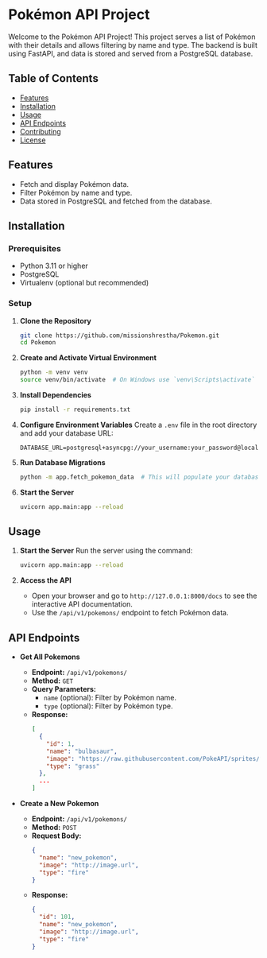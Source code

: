 # Pokémon API Project

Welcome to the Pokémon API Project! This project serves a list of Pokémon with their details and allows filtering by name and type. The backend is built using FastAPI, and data is stored and served from a PostgreSQL database.

## Table of Contents
- [Features](#features)
- [Installation](#installation)
- [Usage](#usage)
- [API Endpoints](#api-endpoints)
- [Contributing](#contributing)
- [License](#license)

## Features
- Fetch and display Pokémon data.
- Filter Pokémon by name and type.
- Data stored in PostgreSQL and fetched from the database.

## Installation

### Prerequisites
- Python 3.11 or higher
- PostgreSQL
- Virtualenv (optional but recommended)

### Setup

1. **Clone the Repository**
    ```bash
    git clone https://github.com/missionshrestha/Pokemon.git
    cd Pokemon
    ```

2. **Create and Activate Virtual Environment**
    ```bash
    python -m venv venv
    source venv/bin/activate  # On Windows use `venv\Scripts\activate`
    ```

3. **Install Dependencies**
    ```bash
    pip install -r requirements.txt
    ```

4. **Configure Environment Variables**
    Create a `.env` file in the root directory and add your database URL:
    ```env
    DATABASE_URL=postgresql+asyncpg://your_username:your_password@localhost/pokemon_db
    ```

5. **Run Database Migrations**
    ```bash
    python -m app.fetch_pokemon_data  # This will populate your database
    ```

6. **Start the Server**
    ```bash
    uvicorn app.main:app --reload
    ```

## Usage

1. **Start the Server**
    Run the server using the command:
    ```bash
    uvicorn app.main:app --reload
    ```

2. **Access the API**
    - Open your browser and go to `http://127.0.0.1:8000/docs` to see the interactive API documentation.
    - Use the `/api/v1/pokemons/` endpoint to fetch Pokémon data.

## API Endpoints

- **Get All Pokemons**
    - **Endpoint:** `/api/v1/pokemons/`
    - **Method:** `GET`
    - **Query Parameters:**
      - `name` (optional): Filter by Pokémon name.
      - `type` (optional): Filter by Pokémon type.
    - **Response:**
      ```json
      [
        {
          "id": 1,
          "name": "bulbasaur",
          "image": "https://raw.githubusercontent.com/PokeAPI/sprites/master/sprites/pokemon/1.png",
          "type": "grass"
        },
        ...
      ]
      ```

- **Create a New Pokemon**
    - **Endpoint:** `/api/v1/pokemons/`
    - **Method:** `POST`
    - **Request Body:**
      ```json
      {
        "name": "new_pokemon",
        "image": "http://image.url",
        "type": "fire"
      }
      ```
    - **Response:**
      ```json
      {
        "id": 101,
        "name": "new_pokemon",
        "image": "http://image.url",
        "type": "fire"
      }
      ```
